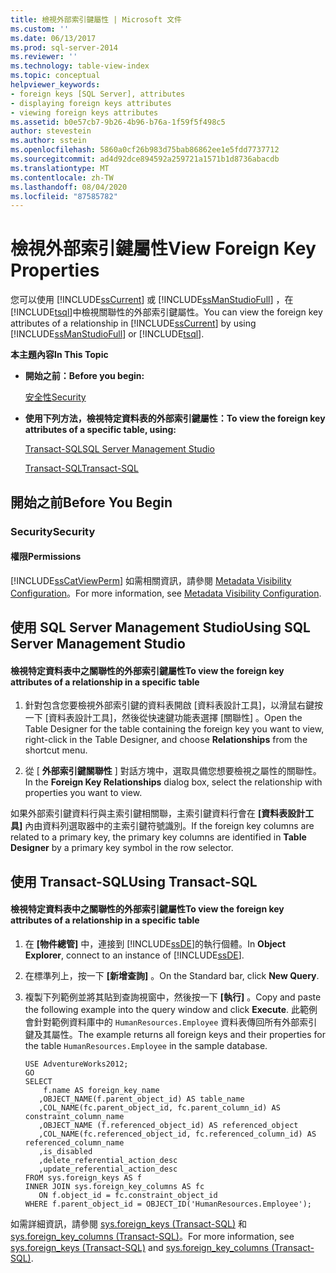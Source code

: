 ```yaml
---
title: 檢視外部索引鍵屬性 | Microsoft 文件
ms.custom: ''
ms.date: 06/13/2017
ms.prod: sql-server-2014
ms.reviewer: ''
ms.technology: table-view-index
ms.topic: conceptual
helpviewer_keywords:
- foreign keys [SQL Server], attributes
- displaying foreign keys attributes
- viewing foreign keys attributes
ms.assetid: b0e57cb7-9b26-4b96-b76a-1f59f5f498c5
author: stevestein
ms.author: sstein
ms.openlocfilehash: 5860a0cf26b983d75bab86862ee1e5fdd7737712
ms.sourcegitcommit: ad4d92dce894592a259721a1571b1d8736abacdb
ms.translationtype: MT
ms.contentlocale: zh-TW
ms.lasthandoff: 08/04/2020
ms.locfileid: "87585782"
---
```

# <a name="view-foreign-key-properties"></a><span data-ttu-id="e5cab-102">檢視外部索引鍵屬性</span><span class="sxs-lookup"><span data-stu-id="e5cab-102">View Foreign Key Properties</span></span>
  <span data-ttu-id="e5cab-103">您可以使用 [!INCLUDE[ssCurrent](../../includes/sscurrent-md.md)] 或 [!INCLUDE[ssManStudioFull](../../includes/ssmanstudiofull-md.md)] ，在 [!INCLUDE[tsql](../../includes/tsql-md.md)]中檢視關聯性的外部索引鍵屬性。</span><span class="sxs-lookup"><span data-stu-id="e5cab-103">You can view the foreign key attributes of a relationship in [!INCLUDE[ssCurrent](../../includes/sscurrent-md.md)] by using [!INCLUDE[ssManStudioFull](../../includes/ssmanstudiofull-md.md)] or [!INCLUDE[tsql](../../includes/tsql-md.md)].</span></span>  
  
 <span data-ttu-id="e5cab-104">**本主題內容**</span><span class="sxs-lookup"><span data-stu-id="e5cab-104">**In This Topic**</span></span>  
  
-   <span data-ttu-id="e5cab-105">**開始之前：**</span><span class="sxs-lookup"><span data-stu-id="e5cab-105">**Before you begin:**</span></span>  
  
     [<span data-ttu-id="e5cab-106">安全性</span><span class="sxs-lookup"><span data-stu-id="e5cab-106">Security</span></span>](#Security)  
  
-   <span data-ttu-id="e5cab-107">**使用下列方法，檢視特定資料表的外部索引鍵屬性：**</span><span class="sxs-lookup"><span data-stu-id="e5cab-107">**To view the foreign key attributes of a specific table, using:**</span></span>  
  
     [<span data-ttu-id="e5cab-108">Transact-SQL</span><span class="sxs-lookup"><span data-stu-id="e5cab-108">SQL Server Management Studio</span></span>](#SSMSProcedure)  
  
     [<span data-ttu-id="e5cab-109">Transact-SQL</span><span class="sxs-lookup"><span data-stu-id="e5cab-109">Transact-SQL</span></span>](#TsqlProcedure)  
  
##  <a name="before-you-begin"></a><a name="BeforeYouBegin"></a> <span data-ttu-id="e5cab-110">開始之前</span><span class="sxs-lookup"><span data-stu-id="e5cab-110">Before You Begin</span></span>  
  
###  <a name="security"></a><a name="Security"></a> <span data-ttu-id="e5cab-111">Security</span><span class="sxs-lookup"><span data-stu-id="e5cab-111">Security</span></span>  
  
####  <a name="permissions"></a><a name="Permissions"></a> <span data-ttu-id="e5cab-112">權限</span><span class="sxs-lookup"><span data-stu-id="e5cab-112">Permissions</span></span>  
 [!INCLUDE[ssCatViewPerm](../../includes/sscatviewperm-md.md)] <span data-ttu-id="e5cab-113">如需相關資訊，請參閱 [Metadata Visibility Configuration](../security/metadata-visibility-configuration.md)。</span><span class="sxs-lookup"><span data-stu-id="e5cab-113">For more information, see [Metadata Visibility Configuration](../security/metadata-visibility-configuration.md).</span></span>  
  
##  <a name="using-sql-server-management-studio"></a><a name="SSMSProcedure"></a> <span data-ttu-id="e5cab-114">使用 SQL Server Management Studio</span><span class="sxs-lookup"><span data-stu-id="e5cab-114">Using SQL Server Management Studio</span></span>  
  
#### <a name="to-view-the-foreign-key-attributes-of-a-relationship-in-a-specific-table"></a><span data-ttu-id="e5cab-115">檢視特定資料表中之關聯性的外部索引鍵屬性</span><span class="sxs-lookup"><span data-stu-id="e5cab-115">To view the foreign key attributes of a relationship in a specific table</span></span>  
  
1.  <span data-ttu-id="e5cab-116">針對包含您要檢視外部索引鍵的資料表開啟 [資料表設計工具]，以滑鼠右鍵按一下 [資料表設計工具]，然後從快速鍵功能表選擇 [關聯性]  。</span><span class="sxs-lookup"><span data-stu-id="e5cab-116">Open the Table Designer for the table containing the foreign key you want to view, right-click in the Table Designer, and choose **Relationships** from the shortcut menu.</span></span>  
  
2.  <span data-ttu-id="e5cab-117">從 [ **外部索引鍵關聯性** ] 對話方塊中，選取具備您想要檢視之屬性的關聯性。</span><span class="sxs-lookup"><span data-stu-id="e5cab-117">In the **Foreign Key Relationships** dialog box, select the relationship with properties you want to view.</span></span>  
  
 <span data-ttu-id="e5cab-118">如果外部索引鍵資料行與主索引鍵相關聯，主索引鍵資料行會在 **[資料表設計工具]** 內由資料列選取器中的主索引鍵符號識別。</span><span class="sxs-lookup"><span data-stu-id="e5cab-118">If the foreign key columns are related to a primary key, the primary key columns are identified in **Table Designer** by a primary key symbol in the row selector.</span></span>  
  
##  <a name="using-transact-sql"></a><a name="TsqlProcedure"></a> <span data-ttu-id="e5cab-119">使用 Transact-SQL</span><span class="sxs-lookup"><span data-stu-id="e5cab-119">Using Transact-SQL</span></span>  
  
#### <a name="to-view-the-foreign-key-attributes-of-a-relationship-in-a-specific-table"></a><span data-ttu-id="e5cab-120">檢視特定資料表中之關聯性的外部索引鍵屬性</span><span class="sxs-lookup"><span data-stu-id="e5cab-120">To view the foreign key attributes of a relationship in a specific table</span></span>  
  
1.  <span data-ttu-id="e5cab-121">在 **[物件總管]** 中，連接到 [!INCLUDE[ssDE](../../includes/ssde-md.md)]的執行個體。</span><span class="sxs-lookup"><span data-stu-id="e5cab-121">In **Object Explorer**, connect to an instance of [!INCLUDE[ssDE](../../includes/ssde-md.md)].</span></span>  
  
2.  <span data-ttu-id="e5cab-122">在標準列上，按一下 **[新增查詢]** 。</span><span class="sxs-lookup"><span data-stu-id="e5cab-122">On the Standard bar, click **New Query**.</span></span>  
  
3.  <span data-ttu-id="e5cab-123">複製下列範例並將其貼到查詢視窗中，然後按一下 **[執行]** 。</span><span class="sxs-lookup"><span data-stu-id="e5cab-123">Copy and paste the following example into the query window and click **Execute**.</span></span> <span data-ttu-id="e5cab-124">此範例會針對範例資料庫中的 `HumanResources.Employee` 資料表傳回所有外部索引鍵及其屬性。</span><span class="sxs-lookup"><span data-stu-id="e5cab-124">The example returns all foreign keys and their properties for the table `HumanResources.Employee` in the sample database.</span></span>  
  
    ```  
    USE AdventureWorks2012;  
    GO  
    SELECT   
        f.name AS foreign_key_name  
       ,OBJECT_NAME(f.parent_object_id) AS table_name  
       ,COL_NAME(fc.parent_object_id, fc.parent_column_id) AS constraint_column_name  
       ,OBJECT_NAME (f.referenced_object_id) AS referenced_object  
       ,COL_NAME(fc.referenced_object_id, fc.referenced_column_id) AS referenced_column_name  
       ,is_disabled  
       ,delete_referential_action_desc  
       ,update_referential_action_desc  
    FROM sys.foreign_keys AS f  
    INNER JOIN sys.foreign_key_columns AS fc   
       ON f.object_id = fc.constraint_object_id   
    WHERE f.parent_object_id = OBJECT_ID('HumanResources.Employee');  
    ```  
  
 <span data-ttu-id="e5cab-125">如需詳細資訊，請參閱 [sys.foreign_keys &#40;Transact-SQL&#41;](/sql/relational-databases/system-catalog-views/sys-foreign-keys-transact-sql) 和 [sys.foreign_key_columns &#40;Transact-SQL&#41;](/sql/relational-databases/system-catalog-views/sys-foreign-key-columns-transact-sql)。</span><span class="sxs-lookup"><span data-stu-id="e5cab-125">For more information, see [sys.foreign_keys &#40;Transact-SQL&#41;](/sql/relational-databases/system-catalog-views/sys-foreign-keys-transact-sql) and [sys.foreign_key_columns &#40;Transact-SQL&#41;](/sql/relational-databases/system-catalog-views/sys-foreign-key-columns-transact-sql).</span></span>  
  
###  <a name="TsqlExample"></a>  
